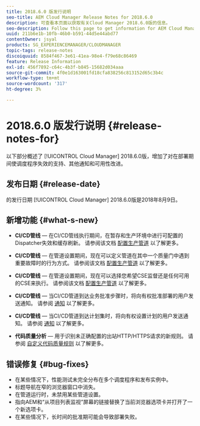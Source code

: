 ```yaml
---
title: 2018.6.0 版发行说明
seo-title: AEM Cloud Manager Release Notes for 2018.6.0
description: 可查看本页面以获取有关Cloud Manager 2018.6.0版的信息。
seo-description: Follow this page to get information for AEM Cloud Manager Release 2018.6.0.
uuid: 211b6e1b-10fb-46b0-b591-44d5e44abd77
contentOwner: jsyal
products: SG_EXPERIENCEMANAGER/CLOUDMANAGER
topic-tags: release-notes
discoiquuid: 8584f467-3e61-41ea-98e4-f79e68c86469
feature: Release Information
exl-id: 456f7892-c64c-4b3f-b845-15682d034aaa
source-git-commit: 4f0e1d163001fd18cfa838256c813152d65c3b4c
workflow-type: tm+mt
source-wordcount: '317'
ht-degree: 3%

---
```


# 2018.6.0 版发行说明 {#release-notes-for}

以下部分概述了 [!UICONTROL Cloud Manager] 2018.6.0版，增加了对在部署期间使调度程序失效的支持、其他通知和可用性改进。

## 发布日期 {#release-date}

的发行日期 [!UICONTROL Cloud Manager] 2018.6.0版是2018年8月9日。

## 新增功能 {#what-s-new}

* **CI/CD管线**  — 在CI/CD管线执行期间，在暂存和生产环境中进行可配置的Dispatcher失效和缓存刷新。 请参阅该文档 [配置生产管道](configuring-production-pipelines.md) 以了解更多。

* **CI/CD管线**  — 在管道设置期间，现在可以定义管道在其中一个质量门中遇到重要故障时的行为方式。 请参阅该文档 [配置生产管道](configuring-production-pipelines.md) 以了解更多。

* **CI/CD管线**  — 在管道设置期间，现在可以选择您希望CSE监督还是任何可用的CSE来执行。 请参阅该文档 [配置生产管道](configuring-production-pipelines.md) 以了解更多。

* **CI/CD管线**  — 当CI/CD管道到达业务批准步骤时，将向有权批准部署的用户发送通知。 请参阅 [通知](notifications.md) 以了解更多。

* **CI/CD管线**  — 当CI/CD管道到达计划集时，将向有权设置计划的用户发送通知。 请参阅 [通知](notifications.md) 以了解更多。

* **代码质量分析**  — 用于识别未正确配置的出站HTTP/HTTPS请求的新规则。 请参阅 [自定义代码质量规则](custom-code-quality-rules.md) 以了解更多。

## 错误修复 {#bug-fixes}

* 在某些情况下，性能测试未完全分布在多个调度程序和发布实例中。
* 标题导航在窄的浏览器窗口中消失。
* 在管道运行时，未禁用某些管道设置。
* 指向AEM和“从项目列表监视”屏幕的链接替换了当前浏览器选项卡并打开了一个新选项卡。
* 在某些情况下，长时间的批准期可能会导致部署失败。
